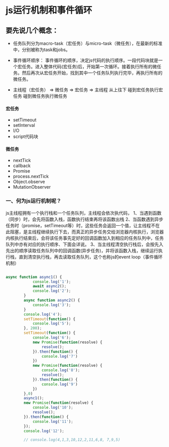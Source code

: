 
# js运行机制和事件循环
## 要先说几个概念：

- 任务队列分为macro-task（宏任务）与micro-task（微任务），在最新的标准中，分别被称为task和jobs。

- 事件循环顺序：
事件循环的顺序，决定js代码的执行顺序。一段代码块就是一个宏任务。进入整体代码(宏任务)后，开始第一次循环。接着执行所有的微任务。然后再次从宏任务开始，找到其中一个任务队列执行完毕，再执行所有的微任务。

- 主线程（宏任务） => 微任务 => 宏任务 => 主线程
从上往下  碰到宏任务执行宏任务 碰到微任务执行微任务

#### 宏任务
- setTimeout
- setInterval
- I/O
- script代码块

#### 微任务
- nextTick
- callback
- Promise
- process.nextTick
- Object.observe
- MutationObserver

### 一、何为js运行机制呢？
js主线程拥有一个执行栈和一个任务队列，主线程会依次执代码，
1、当遇到函数（同步）时，会先将函数入栈，函数执行结束再将该函数出栈
2、当函数遇到异步任务时（promise，setTimeout等）时，这些任务会返回一个值，让主线程不在此阻塞，是主线程继续执行下去，而真正的异步任务交给浏览器内核执行，浏览器内核执行结束后，会将该任务事先定好的回调函数加入到相应的任务队列中，任务队列中亦有对应的执行顺序、下面会详说。
3、当主线程清空执行栈后，会按先入先出的顺序读取任务队列中的回调函数(异步任务)，并将该函数入栈，继续运行执行栈，直到清空执行栈，再去读取任务队列，这个也称js的event loop（事件循环机制）


```js

async function async1() {
            console.log('1');
            await async2();
            console.log('2');
        }
        async function async2() {
            console.log('3');
        }
        console.log('4');
        setTimeout(function() {
            console.log('5');
        }, 200);
        setTimeout(function() {
            console.log('6');
            new Promise(function(resolve) {
                resolve();
            }).then(function() {
                console.log('7')
            })
            new Promise(function(resolve) {
                console.log('8');
                resolve();
            }).then(function() {
                console.log('9')
            })
        },0)
        async1();
        new Promise(function(resolve) {
            console.log('10');
            resolve();
        }).then(function() {
            console.log('11');
        });
        console.log('12');

        // console.log(4,1,3,10,12,2,11,6,8, 7,9,5)
```